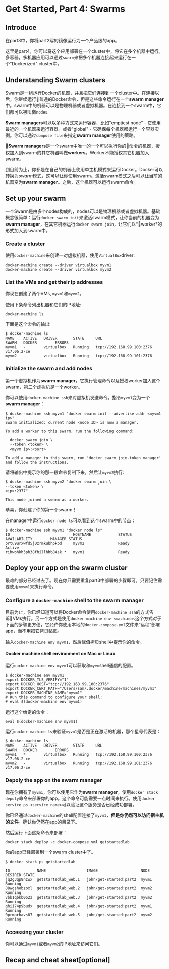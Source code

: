 # Get Started, Part 4: Swarms

## Introduce

在part3中，你将part2写的镜像运行为一个产品级的app。

这里是part4，你可以将这个应用部署在一个cluster中，将它在多个机器中运行。多容器，多机器应用可以通过`swarm`来把多个机器连接起来运行在一个"Dockerized" cluster中。

## Understanding Swarm clusters

Swarm是一组运行Docker的机器，并且把它们连接到一个cluster中。在连接以后，你继续运行普通的Docker命令，但是这些命令运行在一个**swarm manager**中。swarm中的机器可以是物理机器或者虚拟机器。在连接到一个swarm中，它们都可以被叫做`nodes`.

**Swarm managers**可以以多种方式来运行容器，比如"emptiest node" - 它使用最近的一个机器来运行容器。或者"global" - 它确保每个机器都运行一个容器实例。你可以通过`compose file`来指定**swarm manager**使用的策略。

**Swarm managers**是一个swarm中唯一的一个可以执行你的命令的机器，授权加入到swarm的其它机器叫做**workers**。Worker不能授权其它机器加入swarm。

到目前为止，你都是在自己的机器上使用单主机模式来运行Docker。Docker可以转换为*swarm*模式，这可以让你使用swarm。激活swarm模式之后可以让当前的机器变为**swarm manager**。之后，这个机器可以运行swarm命令。

## Set up your swarm

一个Swarm是由多个nodes构成的，nodes可以是物理机器或者虚拟机器。基础概念很简单：运行`docker swarm init`来激活swarm模式，让你当前的机器变为**swarm manager**，在其它机器运行`docker swarm join`，让它们以*worker*的形式加入到swarm中。

### Create a cluster

使用`docker-machine`来创建一对虚拟机器，使用`VirtualBox`driver:

```shell
docker-machine create --driver virtualbox myvm1
docker-machine create --driver virtualbox myvm2
```

### List the VMs and get their ip addresses

你现在创建了两个VMs, `myvm1`和`myvm2`。

使用下条命令列出机器和它们的IP地址:

`docker-machine ls`

下面是这个命令的输出:

```shell
$ docker-machine ls
NAME    ACTIVE   DRIVER       STATE     URL                         SWARM   DOCKER        ERRORS
myvm1   -        virtualbox   Running   tcp://192.168.99.100:2376           v17.06.2-ce   
myvm2   -        virtualbox   Running   tcp://192.168.99.101:2376  
```

### Initialize the swarm and add nodes

第一个虚拟机作为**swarm manager**，它执行管理命令以及授权worker加入这个swarm，第二个虚拟机是一个worker。

你可以使用`docker-machine ssh`来对虚拟机发送命令。指令`myvm1`变为一个**swarm manager**：

```shell
$ docker-machine ssh myvm1 "docker swarm init --advertise-addr <myvm1 ip>"
Swarm initialized: current node <node ID> is now a manager.

To add a worker to this swarm, run the following command:

  docker swarm join \
  --token <token> \
  <myvm ip>:<port>

To add a manager to this swarm, run 'docker swarm join-token manager' and follow the instructions.
```

请将输出中提示你的那一段命令复制下来，然后让`myvm2`执行:

```shell
$ docker-machine ssh myvm2 "docker swarm join \
--token <token> \
<ip>:2377"

This node joined a swarm as a worker.
```

恭喜，你创建了你的第一个swarm！

在manager中运行`docker node ls`可以看到这个swarm中的节点：

```shell
$ docker-machine ssh myvm1 "docker node ls"
ID                            HOSTNAME            STATUS              AVAILABILITY        MANAGER STATUS
brtu9urxwfd5j0zrmkubhpkbd     myvm2               Ready               Active
rihwohkh3ph38fhillhhb84sk *   myvm1               Ready  
```

## Deploy your app on the swarm cluster

最难的部分已经过去了。现在你只需要重复part3中部署的步骤即可。只要记住需要使用`myvm1`来执行命令。

### Configure a `docker-machine` shell to the swarm manager

目前为止，你已经知道可以将Docker命令使用`docker-machine ssh`的方式告诉VMs执行。另一个方式是使用`docker-machine env <machine>`.这个方式对于下面的步骤更方便，它允许你使用本地的`docker-compose.yml`文件来“远程”部署app，而不用把它拷贝黏贴。

输入`docker-machine env myvm1`，然后赋值拷贝shell中提示你的命令。

#### Docker machine shell environment on Mac or Linux

运行`docker-machine env myvm1`可以获取和`myvm`shell通信的配置。

```shell
$ docker-machine env myvm1
export DOCKER_TLS_VERIFY="1"
export DOCKER_HOST="tcp://192.168.99.100:2376"
export DOCKER_CERT_PATH="/Users/sam/.docker/machine/machines/myvm1"
export DOCKER_MACHINE_NAME="myvm1"
# Run this command to configure your shell:
# eval $(docker-machine env myvm1)
```

运行这个给定的命令：

`eval $(docker-machine env myvm1)`

运行`docker-machine ls`来验证`myvm1`是否是正在激活的机器，那个星号代表是：

```shell
$ docker-machine ls
NAME    ACTIVE   DRIVER       STATE     URL                         SWARM   DOCKER        ERRORS
myvm1   *        virtualbox   Running   tcp://192.168.99.100:2376           v17.06.2-ce   
myvm2   -        virtualbox   Running   tcp://192.168.99.101:2376           v17.06.2-ce   
```

### Depoly the app on the swarm manager

现在你拥有了`myvm1`，你可以使用它作为**swarm manager**，使用`docker stack depoly`命令来部署你的app。这个命令可能需要一点时间来执行。使用`docker service ps <service_name>`可以验证这个服务是否已经成功部署。

你已经通过`docker-machine`的shell配置连接了`myvm1`，**但是你仍然可以访问宿主机的文件**。确认你仍然在app的目录下。

然后运行下面这条命令来部署：

`docker stack deploy -c docker-compose.yml getstartedlab
`

你的app已经部署到一个swarm cluster中了。

```shell
$ docker stack ps getstartedlab

ID            NAME                  IMAGE                   NODE   DESIRED STATE
jq2g3qp8nzwx  getstartedlab_web.1   john/get-started:part2  myvm1  Running
88wgshobzoxl  getstartedlab_web.2   john/get-started:part2  myvm2  Running
vbb1qbkb0o2z  getstartedlab_web.3   john/get-started:part2  myvm2  Running
ghii74p9budx  getstartedlab_web.4   john/get-started:part2  myvm1  Running
0prmarhavs87  getstartedlab_web.5   john/get-started:part2  myvm2  Running
```

### Accessing your cluster

你可以通过`myvm1`或者`myvm2`的IP地址来访问它们。

## Recap and cheat sheet[optional]

